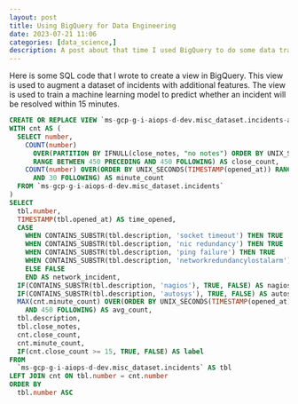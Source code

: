 ```yaml
---
layout: post
title: Using BigQuery for Data Engineering
date: 2023-07-21 11:06
categories: [data_science,]
description: A post about that time I used BigQuery to do some data transformation.
---
```


Here is some SQL code that I wrote to create a view in BigQuery. This view is used to augment a dataset of incidents with additional features. The view is used to train a machine learning model to predict whether an incident will be resolved within 15 minutes.

```sql
CREATE OR REPLACE VIEW `ms-gcp-g-i-aiops-d-dev.misc_dataset.incidents-augmented` AS
WITH cnt AS (
  SELECT number,
    COUNT(number) 
      OVER(PARTITION BY IFNULL(close_notes, "no notes") ORDER BY UNIX_SECONDS(TIMESTAMP(opened_at))
      RANGE BETWEEN 450 PRECEDING AND 450 FOLLOWING) AS close_count,
    COUNT(number) OVER(ORDER BY UNIX_SECONDS(TIMESTAMP(opened_at)) RANGE BETWEEN 30 PRECEDING
      AND 30 FOLLOWING) AS minute_count
  FROM `ms-gcp-g-i-aiops-d-dev.misc_dataset.incidents`
)
SELECT
  tbl.number,
  TIMESTAMP(tbl.opened_at) AS time_opened,
  CASE
    WHEN CONTAINS_SUBSTR(tbl.description, 'socket timeout') THEN TRUE
    WHEN CONTAINS_SUBSTR(tbl.description, 'nic redundancy') THEN TRUE
    WHEN CONTAINS_SUBSTR(tbl.description, 'ping failure') THEN TRUE
    WHEN CONTAINS_SUBSTR(tbl.description, 'networkredundancylostalarm') THEN TRUE
    ELSE FALSE
    END AS network_incident,
  IF(CONTAINS_SUBSTR(tbl.description, 'nagios'), TRUE, FALSE) AS nagios_incident,
  IF(CONTAINS_SUBSTR(tbl.description, 'autosys'), TRUE, FALSE) AS autosys_incident,
  MAX(cnt.minute_count) OVER(ORDER BY UNIX_SECONDS(TIMESTAMP(opened_at)) RANGE BETWEEN 450 PRECEDING
    AND 450 FOLLOWING) AS avg_count,
  tbl.description,
  tbl.close_notes,
  cnt.close_count,
  cnt.minute_count,
  IF(cnt.close_count >= 15, TRUE, FALSE) AS label
FROM
  `ms-gcp-g-i-aiops-d-dev.misc_dataset.incidents` AS tbl
LEFT JOIN cnt ON tbl.number = cnt.number
ORDER BY
  tbl.number ASC
```

